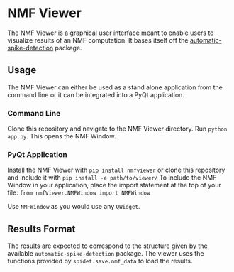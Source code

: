 # NMF Viewer

The NMF Viewer is a graphical user interface meant to enable users to visualize results of an NMF computation.
It bases itself off the [automatic-spike-detection](https://automatic-spike-detection.readthedocs.io) package.

## Usage

The NMF Viewer can either be used as a stand alone application from the command line or it can be integrated into a PyQt application.

### Command Line
Clone this repository and navigate to the NMF Viewer directory.
Run ```python app.py```. This opens the NMF Window.

### PyQt Application
Install the NMF Viewer with `pip install nmfviewer` or clone this repository and include it with `pip install -e path/to/viewer/`
To include the NMF Window in your application, place the import statement at the top of your file: `from nmfViewer.NMFWindow import NMFWindow`

Use `NMFWindow` as you would use any `QWidget`.

## Results Format

The results are expected to correspond to the structure given by the available `automatic-spike-detection` package.
The viewer uses the functions provided by `spidet.save.nmf_data` to load the results.
